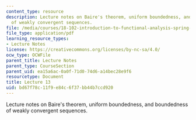 ```yaml
---
content_type: resource
description: Lecture notes on Baire's theorem, uniform boundedness, and boundedness
  of weakly convergent sequences.
file: /media/courses/18-102-introduction-to-functional-analysis-spring-2009/bd67f78c11f9e84c6f37bb44b7ccd920_MIT18_102s09_lec13.pdf
file_type: application/pdf
learning_resource_types:
- Lecture Notes
license: https://creativecommons.org/licenses/by-nc-sa/4.0/
ocw_type: OCWFile
parent_title: Lecture Notes
parent_type: CourseSection
parent_uid: ea15a6ac-0a0f-71d0-74d6-a14bec28e9f6
resourcetype: Document
title: Lecture 13
uid: bd67f78c-11f9-e84c-6f37-bb44b7ccd920
---
```

Lecture notes on Baire's theorem, uniform boundedness, and boundedness of weakly convergent sequences.